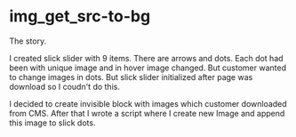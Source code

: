 # img_get_src-to-bg

The story.

I created slick slider with 9 items. There are arrows and dots. Each dot had been with unique image and in hover image changed. But customer wanted to change images in dots. But slick slider initialized after page was download so I coudn't do this.

I decided to create invisible block with images which customer downloaded from CMS. After that I wrote a script where I create new Image and append this image to slick dots.

